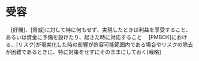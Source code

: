 # 受容
　[好機]、[脅威]に対して特に何もせず、実現したときは利益を享受すること、あるいは資金に予備を設けたり、起きた時に対応すること
　[PMBOK]における、[リスク]が現実化した時の影響が許容可能範囲内である場合やリスクの除去が困難であるときに、特に対策をせずにそのままにしておく[戦略]
